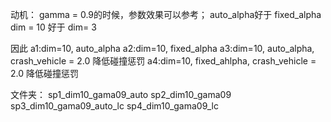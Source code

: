 动机：
gamma = 0.9的时候，参数效果可以参考；
auto_alpha好于 fixed_alpha
dim = 10 好于 dim= 3

因此
a1:dim=10, auto_alpha
a2:dim=10, fixed_alpha
a3:dim=10, auto_alpha, crash_vehicle = 2.0 降低碰撞惩罚
a4:dim=10, fixed_ahlpha, crash_vehicle = 2.0 降低碰撞惩罚

文件夹：
sp1_dim10_gama09_auto
sp2_dim10_gama09
sp3_dim10_gama09_auto_lc
sp4_dim10_gama09_lc
